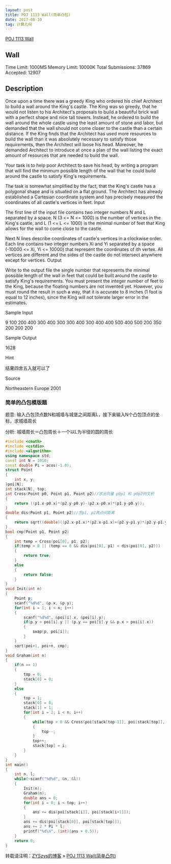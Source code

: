 ```yaml
---
layout: post
title: POJ 1113 Wall(简单凸包)
date: 2017-08-10
tag: 计算几何 
---
```


[POJ 1113 Wall](http://poj.org/problem?id=1113)

## Wall

Time Limit: 1000MS      Memory Limit: 10000K
Total Submissions: 37869        Accepted: 12907

## Description

Once upon a time there was a greedy King who ordered his chief Architect to build a wall around the King's castle. The King was so greedy, that he would not listen to his Architect's proposals to build a beautiful brick wall with a perfect shape and nice tall towers. Instead, he ordered to build the wall around the whole castle using the least amount of stone and labor, but demanded that the wall should not come closer to the castle than a certain distance. If the King finds that the Architect has used more resources to build the wall than it was absolutely necessary to satisfy those requirements, then the Architect will loose his head. Moreover, he demanded Architect to introduce at once a plan of the wall listing the exact amount of resources that are needed to build the wall. 


Your task is to help poor Architect to save his head, by writing a program that will find the minimum possible length of the wall that he could build around the castle to satisfy King's requirements. 

The task is somewhat simplified by the fact, that the King's castle has a polygonal shape and is situated on a flat ground. The Architect has already established a Cartesian coordinate system and has precisely measured the coordinates of all castle's vertices in feet.
Input

The first line of the input file contains two integer numbers N and L separated by a space. N (3 <= N <= 1000) is the number of vertices in the King's castle, and L (1 <= L <= 1000) is the minimal number of feet that King allows for the wall to come close to the castle. 

Next N lines describe coordinates of castle's vertices in a clockwise order. Each line contains two integer numbers Xi and Yi separated by a space (-10000 <= Xi, Yi <= 10000) that represent the coordinates of ith vertex. All vertices are different and the sides of the castle do not intersect anywhere except for vertices.
Output

Write to the output file the single number that represents the minimal possible length of the wall in feet that could be built around the castle to satisfy King's requirements. You must present the integer number of feet to the King, because the floating numbers are not invented yet. However, you must round the result in such a way, that it is accurate to 8 inches (1 foot is equal to 12 inches), since the King will not tolerate larger error in the estimates.

Sample Input

9 100
200 400
300 400
300 300
400 300
400 400
500 400
500 200
350 200
200 200

Sample Output

1628

Hint

结果四舍五入就可以了

Source

Northeastern Europe 2001


### 简单的凸包模版题
题意: 输入凸包顶点数N和城墙与城堡之间距离L，接下来输入N个凸包顶点的坐标，求城墙周长

分析: 城墙周长＝凸包周长＋一个以L为半径的圆的周长

```c++
#include <cmath>
#include <cstdio>
#include <algorithm>
using namespace std;
const int N = 1010;
const double Pi = acos(-1.0);
struct Point
{
    int x, y;
}poi[N];
int stack[N], top;
int Cross(Point p0, Point p1, Point p2)//求出向量 p0p1 和 p0p2的叉积
{
    return ((p1.x-p0.x)*(p2.y-p0.y)-(p2.x-p0.x)*(p1.y-p0.y));
}
double dis(Point p1, Point p2)//求p1, p2两点间距离
{
    return sqrt((double)((p2.x-p1.x)*(p2.x-p1.x)+(p2.y-p1.y)*(p2.y-p1.y)));
}
bool cmp(Point p1, Point p2)
{
    int temp = Cross(poi[0], p1, p2);
    if(temp > 0 || (temp == 0 && dis(poi[0], p1) < dis(poi[0], p2)))
    {
        return true;
    }
    else
    {
        return false;
    }
}
void Init(int n)
{
    Point p;
    scanf("%d%d", &p.x, &p.y);
    for(int i = 1; i < n; i++)
    {
        scanf("%d%d", &poi[i].x, &poi[i].y);
        if(p.y > poi[i].y || (p.y == poi[i].y && p.x > poi[i].x))
        {
            swap(p, poi[i]);
        }
    }
    sort(poi+1, poi+n, cmp);
}
void Graham(int n)
{
    if(n == 1)
    {
        top = 0;
        stack[0] = 0;
    }
    else
    {
        top = 1;
        stack[0] = 0;
        stack[1] = 1;
        for(int i = 2; i < n; i++)
        {
            while(top > 0 && Cross(poi[stack[top-1]], poi[stack[top]], poi[i]) <= 0)
            {
                top--;
            }
            top++;
            stack[top] = i;
        }
    }
}
int main()
{
    int n, l;
    while(~scanf("%d%d", &n, &l))
    {
        Init(n);
        Graham(n);
        double ans = 0;
        for(int i = 0; i < top; i++)
        {
            ans += dis(poi[stack[i]], poi[stack[i+1]]);
        }
        ans += dis(poi[stack[0]], poi[stack[top]]);
        ans += 2 * Pi * l;
        printf("%d\n", (int)(ans + 0.5));
    }
    return 0;
}
```



转载请注明：[ZYSzys的博客](https://zyszys.github.io) » [POJ 1113 Wall(简单凸包)](https://zyszys.github.io/2017/08/POJ1113/) 
